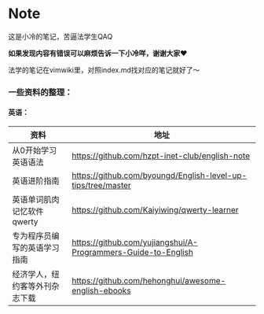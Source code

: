 # Note
这是小冷的笔记，苦逼法学生QAQ

**如果发现内容有错误可以麻烦告诉一下小冷咩，谢谢大家❤**

法学的笔记在vimwiki里，对照index.md找对应的笔记就好了～


### 一些资料的整理：

#### 英语：

| 资料                           | 地址                                                          |
|--------------------------------|---------------------------------------------------------------|
| 从0开始学习英语语法            | https://github.com/hzpt-inet-club/english-note                |
| 英语进阶指南                   | https://github.com/byoungd/English-level-up-tips/tree/master  |
| 英语单词肌肉记忆软件qwerty     | https://github.com/Kaiyiwing/qwerty-learner                   |
| 专为程序员编写的英语学习指南   | https://github.com/yujiangshui/A-Programmers-Guide-to-English |
| 经济学人，纽约客等外刊杂志下载 | https://github.com/hehonghui/awesome-english-ebooks           |

